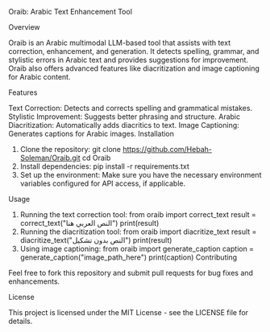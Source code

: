 Oraib: Arabic Text Enhancement Tool

Overview

Oraib is an Arabic multimodal LLM-based tool that assists with text correction, enhancement, and generation. It detects spelling, grammar, and stylistic errors in Arabic text and provides suggestions for improvement. Oraib also offers advanced features like diacritization and image captioning for Arabic content.

Features

Text Correction: Detects and corrects spelling and grammatical mistakes.
Stylistic Improvement: Suggests better phrasing and structure.
Arabic Diacritization: Automatically adds diacritics to text.
Image Captioning: Generates captions for Arabic images.
Installation

1. Clone the repository:
git clone https://github.com/Hebah-Soleman/Oraib.git
cd Oraib
2. Install dependencies:
pip install -r requirements.txt
3. Set up the environment:
Make sure you have the necessary environment variables configured for API access, if applicable.

Usage

1. Running the text correction tool:
from oraib import correct_text
result = correct_text("النص العربي هنا")
print(result)
2. Running the diacritization tool:
from oraib import diacritize_text
result = diacritize_text("النص بدون تشكيل")
print(result)
3. Using image captioning:
from oraib import generate_caption
caption = generate_caption("image_path_here")
print(caption)
Contributing

Feel free to fork this repository and submit pull requests for bug fixes and enhancements.

License

This project is licensed under the MIT License - see the LICENSE file for details.
